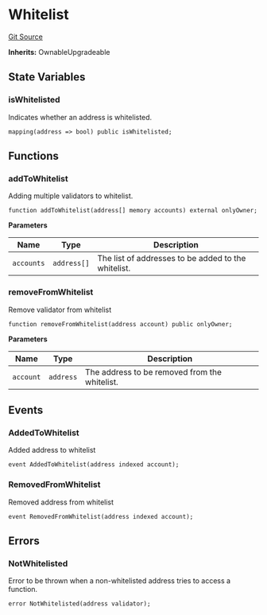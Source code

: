 # Whitelist
[Git Source](https://github.com/firstbatchxyz/dria-oracle-contracts/blob/4083e0e4f3f5849460fbea5040ecc77651509d1c/src/Whitelist.sol)

**Inherits:**
OwnableUpgradeable


## State Variables
### isWhitelisted
Indicates whether an address is whitelisted.


```solidity
mapping(address => bool) public isWhitelisted;
```


## Functions
### addToWhitelist

Adding multiple validators to whitelist.


```solidity
function addToWhitelist(address[] memory accounts) external onlyOwner;
```
**Parameters**

|Name|Type|Description|
|----|----|-----------|
|`accounts`|`address[]`|The list of addresses to be added to the whitelist.|


### removeFromWhitelist

Remove validator from whitelist


```solidity
function removeFromWhitelist(address account) public onlyOwner;
```
**Parameters**

|Name|Type|Description|
|----|----|-----------|
|`account`|`address`|The address to be removed from the whitelist.|


## Events
### AddedToWhitelist
Added address to whitelist


```solidity
event AddedToWhitelist(address indexed account);
```

### RemovedFromWhitelist
Removed address from whitelist


```solidity
event RemovedFromWhitelist(address indexed account);
```

## Errors
### NotWhitelisted
Error to be thrown when a non-whitelisted address tries to access a function.


```solidity
error NotWhitelisted(address validator);
```

